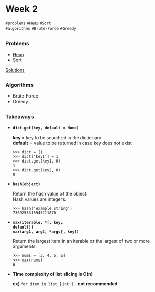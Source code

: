 # Week 2
`#problems` `#Heap` `#Sort`\
`#algorithms` `#Brute-Force` `#Greedy`

##

### Problems
- [Heap](https://programmers.co.kr/learn/courses/30/parts/12117)
- [Sort](https://programmers.co.kr/learn/courses/30/parts/12198)


[Solutions](./week02)

##

### Algorithms
- Brute-Force
- Greedy

##

### Takeaways
- <code>**dict.get(key, default = None)**</code>

  **key** = key to be searched in the dictionary\
  **default** = value to be returned in case key does not exist
  
  ```
  >>> dict = {}
  >>> dict['key1'] = 1
  >>> dict.get(key1, 0)
  1
  >>> dict.get(key2, 0)
  0
  ```
  
- <code>**hash(object)**</code>

  Return the hash value of the object.\
  Hash values are integers.
 
  ```
  >>> hash('example string')
  7369253315943211870
  ```
  
- <code>**max(iterable, *[, key, default])**</code>\
  <code>**max(arg1, arg2, *args[, key])**</code>
  
  Return the largest item in an iterable or the largest of two or more arguments.
  
  ```
  >>> nums = [3, 4, 5, 6]
  >>> max(nums)
  6
  ```
  
- **Time complexity of list slicing is O(n)**

  **ex)** `for item in list_[int:]` - **not recommended**
